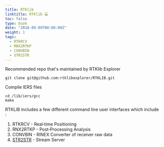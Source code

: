 ```yaml
---
title: RTKlib
linktitle: RTKlib 💻
toc: false
type: book
date: "2018-09-09T00:00:00Z"
weight: 1
tags:
  - RTKRCV
  - RNX2RTKP
  - CONVBIN
  - STR2STR
---
```


Recommended repo that's maintained by RTKlib Explorer

```
git clone git@github.com:rtklibexplorer/RTKLIB.git
```

Compile IERS files

```
cd /lib/iers/gcc
make
```

RTKLIB includes a few different command line user interfaces which include :
1. RTKRCV - Real‐time Positioning
1. RNX2RTKP - Post‐Processing Analysis
1. CONVBIN - RINEX Converter of receiver raw data
1. [STR2STR](../str2str/) - Stream Server
